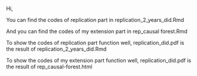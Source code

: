 Hi,

You can find the codes of replication part in replication_2_years_did.Rmd

And you can find the codes of my extension part in rep_causal forest.Rmd

To show the codes of replication part function well, replication_did.pdf is the result of replication_2_years_did.Rmd

To show the codes of my extension part function well, replication_did.pdf is the result of rep_causal-forest.html

